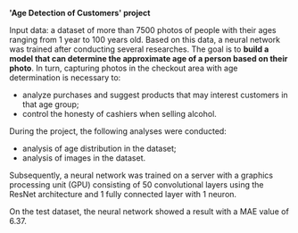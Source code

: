 **'Age Detection of Customers' project**

Input data: a dataset of more than 7500 photos of people with their ages ranging from 1 year to 100 years old. Based on this data, a neural network was trained after conducting several researches. The goal is to **build a model that can determine the approximate age of a person based on their photo**. In turn, capturing photos in the checkout area with age determination is necessary to:

- analyze purchases and suggest products that may interest customers in that age group;
- control the honesty of cashiers when selling alcohol.

During the project, the following analyses were conducted:

- analysis of age distribution in the dataset;
- analysis of images in the dataset.

Subsequently, a neural network was trained on a server with a graphics processing unit (GPU) consisting of 50 convolutional layers using the ResNet architecture and 1 fully connected layer with 1 neuron.

On the test dataset, the neural network showed a result with a MAE value of 6.37.
